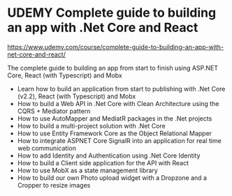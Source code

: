 # UDEMY Complete guide to building an app with .Net Core and React

https://www.udemy.com/course/complete-guide-to-building-an-app-with-net-core-and-react/

The complete guide to building an app from start to finish using ASP.NET Core, React (with Typescript) and Mobx

- Learn how to build an application from start to publishing with .Net Core (v2.2), React (with Typescript) and Mobx
- How to build a Web API in .Net Core with Clean Architecture using the CQRS + Mediator pattern
- How to use AutoMapper and MediatR packages in the .Net projects
- How to build a multi-project solution with .Net Core
- How to use Entity Framework Core as the Object Relational Mapper
- How to integrate ASPNET Core SignalR into an application for real time web communication
- How to add Identity and Authentication using .Net Core Identity
- How to build a Client side application for the API with React
- How to use MobX as a state management library
- How to build our own Photo upload widget with a Dropzone and a Cropper to resize images
